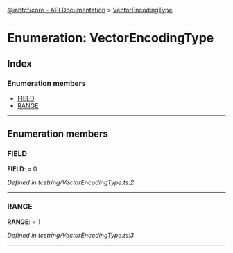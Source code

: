 [@iabtcf/core - API Documentation](../README.md) > [VectorEncodingType](../enums/vectorencodingtype.md)

# Enumeration: VectorEncodingType

## Index

### Enumeration members

* [FIELD](vectorencodingtype.md#field)
* [RANGE](vectorencodingtype.md#range)

---

## Enumeration members

<a id="field"></a>

###  FIELD

**FIELD**:  = 0

*Defined in tcstring/VectorEncodingType.ts:2*

___
<a id="range"></a>

###  RANGE

**RANGE**:  = 1

*Defined in tcstring/VectorEncodingType.ts:3*

___


